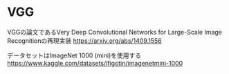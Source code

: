 # VGG
VGGの論文であるVery Deep Convolutional Networks for Large-Scale Image Recognitionの再現実装
https://arxiv.org/abs/1409.1556

データセットはImageNet 1000 (mini)を使用する
https://www.kaggle.com/datasets/ifigotin/imagenetmini-1000